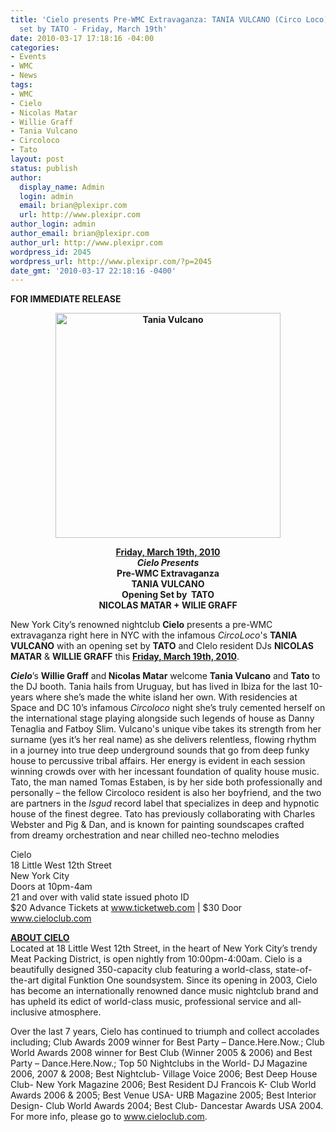 ```yaml
---
title: 'Cielo presents Pre-WMC Extravaganza: TANIA VULCANO (Circo Loco) + opening
  set by TATO - Friday, March 19th'
date: 2010-03-17 17:18:16 -04:00
categories:
- Events
- WMC
- News
tags:
- WMC
- Cielo
- Nicolas Matar
- Willie Graff
- Tania Vulcano
- Circoloco
- Tato
layout: post
status: publish
author:
  display_name: Admin
  login: admin
  email: brian@plexipr.com
  url: http://www.plexipr.com
author_login: admin
author_email: brian@plexipr.com
author_url: http://www.plexipr.com
wordpress_id: 2045
wordpress_url: http://www.plexipr.com/?p=2045
date_gmt: '2010-03-17 22:18:16 -0400'
---
```


<p><strong>FOR IMMEDIATE RELEASE</strong></p>
<p style="text-align: center;"><strong><a href="http://www.cieloclub.com"><img class="size-full wp-image-2046 aligncenter" title="Tania Vulcano" src="http://www.plexipr.com/wp-content/uploads/2010/03/TaniaVulcano_Cielo.jpg" alt="Tania Vulcano" width="360" height="360" /></a><br />
</strong></p>
<p style="text-align: center;">
<p style="text-align: center;"><strong><span style="text-decoration: underline;">Friday, March 19th, 2010</span><br />
<em>Cielo Presents</em><br />
Pre-WMC Extravaganza<br />
TANIA VULCANO<br />
Opening Set by  TATO<br />
NICOLAS MATAR + WILIE GRAFF</strong></p>
<p style="text-align: left;">New York City’s renowned nightclub <strong>Cielo</strong> presents a pre-WMC extravaganza right here in NYC with the infamous <em>CircoLoco</em>'s <strong>TANIA VULCANO</strong> with an opening set by <strong>TATO</strong> and CIelo resident DJs <strong>NICOLAS MATAR</strong> &amp; <strong>WILLIE GRAFF</strong> this <span style="text-decoration: underline;"><strong>Friday, March 19th, 2010</strong></span>.</p>
<p><em><strong>Cielo</strong></em>’s <strong>Willie Graff</strong> and<strong> Nicolas Matar</strong> welcome <strong>Tania Vulcano</strong> and <strong>Tato</strong> to the DJ booth. Tania hails from Uruguay, but has lived in Ibiza for the last 10-years where she’s made the white island her own. With residencies at Space and DC 10’s infamous <em>Circoloco</em> night she’s truly cemented herself on the international stage playing alongside such legends of house as Danny Tenaglia and Fatboy Slim. Vulcano's unique vibe takes its strength from her surname (yes it’s her real name) as she delivers relentless, flowing rhythm in a journey into true deep underground sounds that go from deep funky house to percussive tribal affairs. Her energy is evident in each session winning crowds over with her incessant foundation of quality house music. Tato, the man named Tomas Estaben, is by her side both professionally and personally – the fellow Circoloco resident is also her boyfriend, and the two are partners in the <em>Isgud</em> record label that specializes in deep and hypnotic house of the finest degree. Tato has previously collaborating with Charles Webster and Pig &amp; Dan, and is known for painting soundscapes crafted from dreamy orchestration and near chilled neo-techno melodies</p>
<p>Cielo<br />
18 Little West 12th Street<br />
New York City<br />
Doors at 10pm-4am<br />
21 and over with valid state issued photo ID<br />
$20 Advance Tickets at <a href="http://">www.ticketweb.com</a> | $30 Door<br />
<a href="http://">www.cieloclub.com</a></p>
<p><span style="text-decoration: underline;"><strong>ABOUT CIELO</strong></span><br />
Located at 18 Little West 12th Street, in the heart of New York City’s trendy Meat Packing District, is open nightly from 10:00pm-4:00am. Cielo is a beautifully designed 350-capacity club featuring a world-class, state-of-the-art digital Funktion One soundsystem. Since its opening in 2003, Cielo has become an internationally renowned dance music nightclub brand and has upheld its edict of world-class music, professional service and all-inclusive atmosphere.</p>
<p>Over the last 7 years, Cielo has continued to triumph and collect accolades including; Club Awards 2009 winner for Best Party – Dance.Here.Now.; Club World Awards 2008 winner for Best Club (Winner 2005 &amp; 2006) and Best Party – Dance.Here.Now.; Top 50 Nightclubs in the World- DJ Magazine 2006, 2007 &amp; 2008; Best Nightclub- Village Voice 2006; Best Deep House Club- New York Magazine 2006; Best Resident DJ Francois K- Club World Awards 2006 &amp; 2005; Best Venue USA- URB Magazine 2005; Best Interior Design- Club World Awards 2004; Best Club- Dancestar Awards USA 2004. For more info, please go to <a href="http://">www.cieloclub.com</a>.</p>
